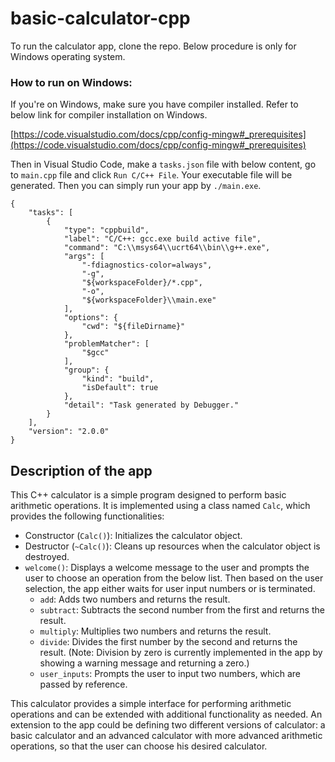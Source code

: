 # basic-calculator-cpp

To run the calculator app, clone the repo. Below procedure is only for Windows operating system.

### How to run on Windows:
If you're on Windows, make sure you have compiler installed. Refer to below link for compiler installation on Windows. 

[https://code.visualstudio.com/docs/cpp/config-mingw#_prerequisites](https://code.visualstudio.com/docs/cpp/config-mingw#_prerequisites)

Then in Visual Studio Code, make a `tasks.json` file with below content, go to `main.cpp` file and click `Run C/C++ File`. Your executable file will be generated. Then you can simply run your app by `./main.exe`.
```
{
    "tasks": [
        {
            "type": "cppbuild",
            "label": "C/C++: gcc.exe build active file",
            "command": "C:\\msys64\\ucrt64\\bin\\g++.exe",
            "args": [
                "-fdiagnostics-color=always",
                "-g",
                "${workspaceFolder}/*.cpp",
                "-o",
                "${workspaceFolder}\\main.exe"
            ],
            "options": {
                "cwd": "${fileDirname}"
            },
            "problemMatcher": [
                "$gcc"
            ],
            "group": {
                "kind": "build",
                "isDefault": true
            },
            "detail": "Task generated by Debugger."
        }
    ],
    "version": "2.0.0"
}
```

## Description of the app
This C++ calculator is a simple program designed to perform basic arithmetic operations. It is implemented using a class named `Calc`, which provides the following functionalities:

- Constructor (`Calc()`): Initializes the calculator object.
- Destructor (`~Calc()`): Cleans up resources when the calculator object is destroyed.
- `welcome()`: Displays a welcome message to the user and prompts the user to choose an operation from the below list. Then based on the user selection, the app either waits for user input numbers or is terminated.
  - `add`: Adds two numbers and returns the result.
  - `subtract`: Subtracts the second number from the first and returns the result.
  - `multiply`: Multiplies two numbers and returns the result.
  - `divide`: Divides the first number by the second and returns the result. (Note: Division by zero is currently implemented in the app by showing a warning message and returning a zero.)
  - `user_inputs`: Prompts the user to input two numbers, which are passed by reference.

This calculator provides a simple interface for performing arithmetic operations and can be extended with additional functionality as needed. An extension to the app could be defining two different versions of calculator: a basic calculator and an advanced calculator with more advanced arithmetic operations, so that the user can choose his desired calculator.